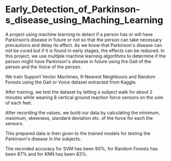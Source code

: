 # Early_Detection_of_Parkinson-s_disease_using_Maching_Learning
A project using machine learning to detect if a person has or will have Parkinson’s disease in future or not so that the person can take necessary precautions and delay its effect.
As we know that Parkinson's disease can not be cured but if it is found in early stages, the effects can be reduced. 
In this project, we use multiple machine learning algorithms to determine if the person might have Parkinson's disease in future using the Gait of the person and the Voice of the person.

We train Support Vector Machines, K-Nearest Neighbours and Random Forests using the Gait or Voice dataset extracted from Kaggle.

After training, we test the dataset by letting a subject walk for about 2 minutes while wearing 8 vertical ground reaction force sensors on the sole of each feet.

After recording the values, we build our data by calculating the minimum, maximum, skewness, standard deviation etc. of the force for each the sensors. 

This prepared data is then given to the trained models for testing the Parkinson's disease in the subjects.

The recorded accuracy for SVM has been 90%, for Random Forests has been 87% and for KNN has been 83%.
